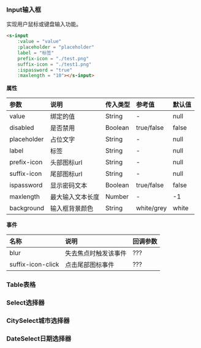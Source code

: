 ### Input输入框 ###
实现用户鼠标或键盘输入功能。  

```html
<s-input
    :value = "value"
    :placeholder = "placeholder"
    label = "标签"
    prefix-icon = "./test.png"
    suffix-icon = "./test1.png"
    :ispassword = "true"
    :maxlength = "10"></s-input>
```

**属性**  

|  参数   | 说明  | 传入类型 | 参考值 | 默认值 |
|:----|:----|:---- |:----|:----|
| value  | 绑定的值 | String | - | null |
| disabled | 是否禁用 | Boolean | true/false | false |
| placeholder  | 占位文字 | String | - | null |
| label | 标签 | String | - | null |
| prefix-icon | 头部图标url | String | - | null |
| suffix-icon | 尾部图标url |  String | - | null |
| ispassword | 显示密码文本 |  Boolean | true/false| false |
| maxlength | 最大输入文本长度 | Number | - | -1 |
| background | 输入框背景颜色 | String | white/grey | white |

**事件**  

| 名称 | 说明 | 回调参数 |
|:----|:----|:----|
| blur | 失去焦点时触发该事件 | ??? |
| suffix-icon-click | 点击尾部图标事件 | ??? |




### Table表格 ###


### Select选择器 ###


### CitySelect城市选择器 ###


### DateSelect日期选择器 ###